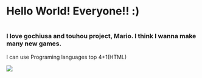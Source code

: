 <link rel="preconnect" href="https://fonts.googleapis.com">
<link rel="preconnect" href="https://fonts.gstatic.com" crossorigin>
<link href="https://fonts.googleapis.com/css2?family=RocknRoll+One&display=swap" rel="stylesheet">

<h1>Hello World! Everyone!! :)<h1>
<h3>I love gochiusa and touhou project, Mario. I think I wanna make many new games.</h3>
<p align="center">
  <p>I can use Programing languages top 4+1(HTML)<br></p>
  <a href="https://skillicons.dev">
    <img src="https://skillicons.dev/icons?i=c,cs,cpp,py,html,css" />
  </a>
</p>
